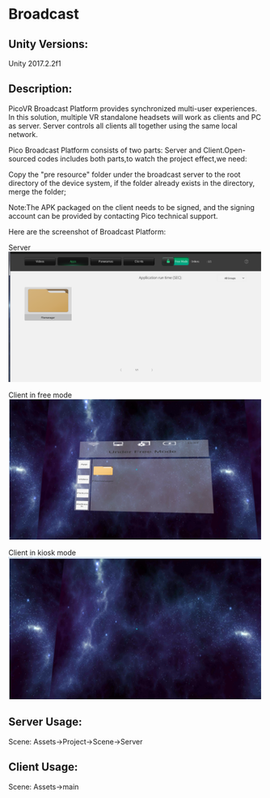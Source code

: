 # Broadcast
## Unity Versions:

Unity 2017.2.2f1

## Description:

PicoVR Broadcast Platform provides synchronized multi-user experiences. In this solution, multiple VR standalone headsets will work as clients and PC as server. Server controls all clients all together using the same local network.

Pico Broadcast Platform consists of two parts: Server and Client.Open-sourced codes includes both parts,to watch the project effect,we need:

Copy the "pre resource" folder under the broadcast server to the root directory of the device system, if the folder already exists in the directory, merge the folder;

Note:The APK packaged on the client needs to be signed, and the signing account can be provided by contacting Pico technical support.

Here are the screenshot of Broadcast Platform:


Server
<a> <img src="https://github.com/picoxr/Broadcast/blob/master/serverpicture.png" width="500"/> </a>

Client in free mode
<a> <img src="https://github.com/picoxr/Broadcast/blob/master/freemode.png" width="500"/> </a>

Client in kiosk mode
<a> <img src="https://github.com/picoxr/Broadcast/blob/master/kioskmode.png" width="500"/> </a>

## Server Usage:

Scene: Assets->Project->Scene->Server

## Client Usage:

Scene: Assets->main






